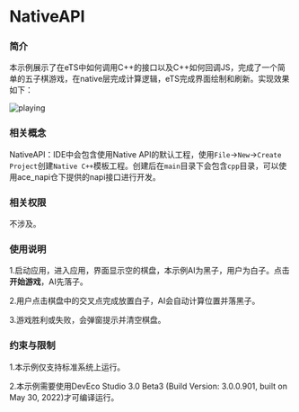 # NativeAPI

### 简介

本示例展示了在eTS中如何调用C++的接口以及C++如何回调JS，完成了一个简单的五子棋游戏，在native层完成计算逻辑，eTS完成界面绘制和刷新。实现效果如下：

![playing](screenshots/devices/playing.png)

### 相关概念

NativeAPI：IDE中会包含使用Native API的默认工程，使用`File`->`New`->`Create Project`创建`Native C++`模板工程。创建后在`main`目录下会包含`cpp`目录，可以使用ace_napi仓下提供的napi接口进行开发。

### 相关权限

不涉及。

### 使用说明

1.启动应用，进入应用，界面显示空的棋盘，本示例AI为黑子，用户为白子。点击**开始游戏**，AI先落子。

2.用户点击棋盘中的交叉点完成放置白子，AI会自动计算位置并落黑子。

3.游戏胜利或失败，会弹窗提示并清空棋盘。

### 约束与限制

1.本示例仅支持标准系统上运行。

2.本示例需要使用DevEco Studio 3.0 Beta3 (Build Version: 3.0.0.901, built on May 30, 2022)才可编译运行。